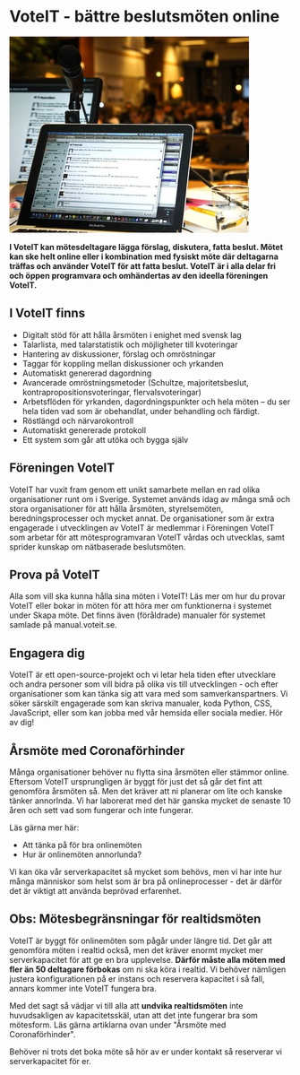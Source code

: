 # VoteIT - bättre beslutsmöten online

![Möte med VoteIT](./assets/meeting.jpeg)

**I VoteIT kan mötesdeltagare lägga förslag, diskutera, fatta beslut. Mötet kan ske helt online eller i kombination med fysiskt möte där deltagarna träffas och använder VoteIT för att fatta beslut. VoteIT är i alla delar fri och öppen programvara och omhändertas av den ideella föreningen VoteIT.**

## I VoteIT finns

- Digitalt stöd för att hålla årsmöten i enighet med svensk lag
- Talarlista, med talarstatistik och möjligheter till kvoteringar
- Hantering av diskussioner, förslag och omröstningar
- Taggar för koppling mellan diskussioner och yrkanden
- Automatiskt genererad dagordning
- Avancerade omröstningsmetoder (Schultze, majoritetsbeslut, kontrapropositionsvoteringar, flervalsvoteringar)
- Arbetsflöden för yrkanden, dagordningspunkter och hela möten – du ser hela tiden vad som är obehandlat, under behandling och färdigt.
- Röstlängd och närvarokontroll
- Automatiskt genererade protokoll
- Ett system som går att utöka och bygga själv

## Föreningen VoteIT

VoteIT har vuxit fram genom ett unikt samarbete mellan en rad olika organisationer runt om i Sverige. Systemet används idag av många små och stora organisationer för att hålla årsmöten, styrelsemöten, beredningsprocesser och mycket annat. De organisationer som är extra engagerade i utvecklingen av VoteIT är medlemmar i Föreningen VoteIT som arbetar för att mötesprogramvaran VoteIT vårdas och utvecklas, samt sprider kunskap om nätbaserade beslutsmöten.

## Prova på VoteIT

Alla som vill ska kunna hålla sina möten i VoteIT! Läs mer om hur du provar VoteIT eller bokar in möten för att höra mer om funktionerna i systemet under Skapa möte. Det finns även (föråldrade) manualer för systemet samlade på manual.voteit.se. 

## Engagera dig

VoteIT är ett open-source-projekt och vi letar hela tiden efter utvecklare och andra personer som vill bidra på olika vis till utvecklingen - och efter organisationer som kan tänka sig att vara med som samverkanspartners. Vi söker särskilt engagerade som kan skriva manualer, koda Python, CSS, JavaScript, eller som kan jobba med vår hemsida eller sociala medier. Hör av dig!

## Årsmöte med Coronaförhinder

Många organisationer behöver nu flytta sina årsmöten eller stämmor online. Eftersom VoteIT ursprungligen är byggt för just det så går det fint att genomföra årsmöten så. Men det kräver att ni planerar om lite och kanske tänker annorlnda. Vi har laborerat med det här ganska mycket de senaste 10 åren och sett vad som fungerar och inte fungerar.

Läs gärna mer här:

- Att tänka på för bra onlinemöten
- Hur är onlinemöten annorlunda?

Vi kan öka vår serverkapacitet så mycket som behövs, men vi har inte hur många människor som helst som är bra på onlineprocesser - det är därför det är viktigt att använda beprövad erfarenhet.

## Obs: Mötesbegränsningar för realtidsmöten

VoteIT är byggt för onlinemöten som pågår under längre tid. Det går att genomföra möten i realtid också, men det kräver enormt mycket mer serverkapacitet för att ge en bra upplevelse. **Därför måste alla möten med fler än 50 deltagare förbokas** om ni ska köra i realtid. Vi behöver nämligen justera konfigurationen på er instans och reservera kapacitet i så fall, annars kommer inte VoteIT fungera bra.

Med det sagt så vädjar vi till alla att **undvika realtidsmöten** inte huvudsakligen av kapacitetsskäl, utan att det inte fungerar bra som mötesform. Läs gärna artiklarna ovan under "Årsmöte med Coronaförhinder".

Behöver ni trots det boka möte så hör av er under kontakt så reserverar vi serverkapacitet för er.
